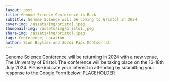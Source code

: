 ```yaml
---
layout: post
title: Genome Science Conference is Back
subtitle: Genome Science will be coming to Bristol in 2024
cover-img: /assets/img/bristol.jpeg
thumbnail-img: /assets/img/bristol.jpeg
share-img: /assets/img/bristol.jpeg
tags: Conference, Location
author: Sion Bayliss and Jordi Paps Montserrat
---
```


Genome Science Conference will be returning in 2024 with a new venue, The University of Bristol. The conference will be taking place on the 16-18th July 2024. Please indicate your interest in attending by submitting your response to the Google Form below: PLACEHOLDER
